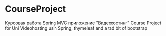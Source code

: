 # CourseProject
Курсовая работа Spring MVC приложение "Видеохостинг"
Course Project for Uni Videohosting usin Spring, thymeleaf and a tad bit of bootstrap
